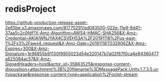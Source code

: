 # redisProject
https://github-production-release-asset-2e65be.s3.amazonaws.com/81770291/ed083500-022e-11e9-8d41-37aa5c2c0fdf?X-Amz-Algorithm=AWS4-HMAC-SHA256&X-Amz-Credential=AKIAIWNJYAX4CSVEH53A%2F20191118%2Fus-east-1%2Fs3%2Faws4_request&X-Amz-Date=20191118T032906Z&X-Amz-Expires=300&X-Amz-Signature=1e96855b91130f9955023d54e320147b7a02f87f0ca4e94360477a825084ac57&X-Amz-SignedHeaders=host&actor_id=35863525&response-content-disposition=attachment%3B%20filename%3DMessagePack.Unity.1.7.3.5.unitypackage&response-content-type=application%2Foctet-stream
